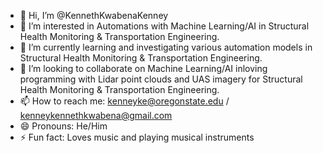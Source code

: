 - 👋 Hi, I’m @KennethKwabenaKenney
- 👀 I’m interested in Automations with Machine Learning/AI in Structural Health Monitoring & Transportation Engineering. 
- 🌱 I’m currently learning and investigating various automation models in Structural Health Monitoring & Transportation Engineering.
- 💞️ I’m looking to collaborate on Machine Learning/AI inloving programming with Lidar point clouds and UAS imagery for Structural Health Monitoring & Transportation Engineering.
- 📫 How to reach me: kenneyke@oregonstate.edu / kenneykennethkwabena@gmail.com
- 😄 Pronouns: He/Him
- ⚡ Fun fact: Loves music and playing musical instruments

<!---
KennethKwabenaKenney/KennethKwabenaKenney is a ✨ special ✨ repository because its `README.md` (this file) appears on your GitHub profile.
You can click the Preview link to take a look at your changes.
--->
